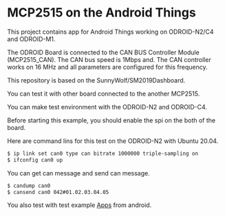 # MCP2515 on the Android Things

This project contains app for Android Things working on ODROID-N2/C4 and ODROID-M1.

The ODROID Board is connected to the CAN BUS Controller Module (MCP2515_CAN).
The CAN bus speed is 1Mbps and.
The CAN controller works on 16 MHz and all parameters are configured for this frequency.

This repository is based on the SunnyWolf/SM2019Dashboard.

You can test it with other board connected to the another MCP2515.

You can make test environment with the ODROID-N2 and ODROID-C4.

Before starting this example, you should enable the spi on the both of the board.

Here are command lins for this test on the ODROID-N2 with Ubuntu 20.04.

```bash
$ ip link set can0 type can bitrate 1000000 triple-sampling on
$ ifconfig can0 up
```

You can get can message and send can message.

```bash
$ candump can0
$ cansend can0 042#01.02.03.04.05
```


You also test with test example [Apps](https://github.com/xiane/thingsGpioExample/tree/examples/Mcp2515) from android.

